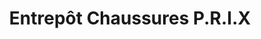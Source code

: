 ---
title: "Entrepôt Chaussures P.R.I.X"
url: /sherbrooke/entrepot-chaussures-p-r-i-x/
shop: Schuhe
---